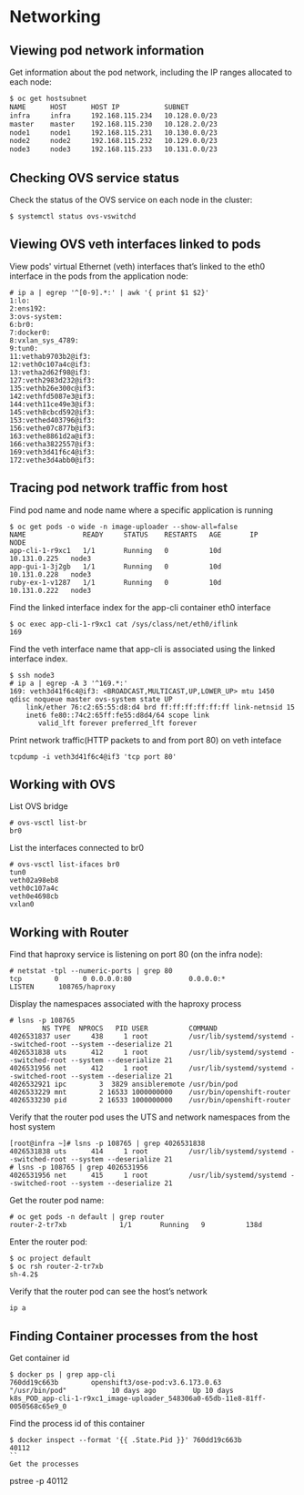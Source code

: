 # Networking

## Viewing pod network information
Get information about the pod network, including the IP ranges allocated to each node:
```bash
$ oc get hostsubnet
NAME      HOST      HOST IP           SUBNET
infra     infra     192.168.115.234   10.128.0.0/23
master    master    192.168.115.230   10.128.2.0/23
node1     node1     192.168.115.231   10.130.0.0/23
node2     node2     192.168.115.232   10.129.0.0/23
node3     node3     192.168.115.233   10.131.0.0/23
```

## Checking OVS service status
Check the status of the OVS service on each node in the cluster:
```
$ systemctl status ovs-vswitchd
```

## Viewing OVS veth interfaces linked to pods
View pods' virtual Ethernet (veth) interfaces that’s linked to the eth0 interface in the pods from the application node:
```
# ip a | egrep '^[0-9].*:' | awk '{ print $1 $2}'
1:lo:
2:ens192:
3:ovs-system:
6:br0:
7:docker0:
8:vxlan_sys_4789:
9:tun0:
11:vethab9703b2@if3:
12:veth0c107a4c@if3:
13:vetha2d62f98@if3:
127:veth2983d232@if3:
135:vethb26e300c@if3:
142:vethfd5087e3@if3:
144:veth11ce49e3@if3:
145:veth8cbcd592@if3:
153:vethed403796@if3:
156:vethe07c877b@if3:
163:vethe8861d2a@if3:
166:vetha3822557@if3:
169:veth3d41f6c4@if3:
172:vethe3d4abb0@if3:
```
## Tracing pod network traffic from host
Find pod name and node name where a specific application is running
```
$ oc get pods -o wide -n image-uploader --show-all=false
NAME              READY     STATUS    RESTARTS   AGE       IP             NODE
app-cli-1-r9xc1   1/1       Running   0          10d       10.131.0.225   node3
app-gui-1-3j2gb   1/1       Running   0          10d       10.131.0.228   node3
ruby-ex-1-v1287   1/1       Running   0          10d       10.131.0.222   node3
```
Find the linked interface index for the app-cli container eth0 interface
```
$ oc exec app-cli-1-r9xc1 cat /sys/class/net/eth0/iflink
169
```
Find the veth interface name that app-cli is associated using the linked interface index.
```
$ ssh node3
# ip a | egrep -A 3 '^169.*:'
169: veth3d41f6c4@if3: <BROADCAST,MULTICAST,UP,LOWER_UP> mtu 1450 qdisc noqueue master ovs-system state UP
    link/ether 76:c2:65:55:d8:d4 brd ff:ff:ff:ff:ff:ff link-netnsid 15
    inet6 fe80::74c2:65ff:fe55:d8d4/64 scope link
       valid_lft forever preferred_lft forever
```
Print network traffic(HTTP packets to and from port 80) on veth inteface
```
tcpdump -i veth3d41f6c4@if3 'tcp port 80'
```

## Working with OVS
List OVS bridge
```
# ovs-vsctl list-br
br0
```
List the interfaces connected to br0
```
# ovs-vsctl list-ifaces br0
tun0
veth02a98eb8
veth0c107a4c
veth0e4698cb
vxlan0
```

## Working with Router
Find that haproxy service is listening on port 80 (on the infra node):
```
# netstat -tpl --numeric-ports | grep 80
tcp        0      0 0.0.0.0:80              0.0.0.0:*               LISTEN      108765/haproxy
```
Display the namespaces associated with the haproxy process 
```
# lsns -p 108765
        NS TYPE  NPROCS   PID USER          COMMAND
4026531837 user     438     1 root          /usr/lib/systemd/systemd --switched-root --system --deserialize 21
4026531838 uts      412     1 root          /usr/lib/systemd/systemd --switched-root --system --deserialize 21
4026531956 net      412     1 root          /usr/lib/systemd/systemd --switched-root --system --deserialize 21
4026532921 ipc        3  3829 ansibleremote /usr/bin/pod
4026533229 mnt        2 16533 1000000000    /usr/bin/openshift-router
4026533230 pid        2 16533 1000000000    /usr/bin/openshift-router

```
Verify that the router pod uses the UTS and network namespaces from the host system
```
[root@infra ~]# lsns -p 108765 | grep 4026531838
4026531838 uts      414     1 root          /usr/lib/systemd/systemd --switched-root --system --deserialize 21
# lsns -p 108765 | grep 4026531956
4026531956 net      415     1 root          /usr/lib/systemd/systemd --switched-root --system --deserialize 21
```
Get the router pod name:
```
# oc get pods -n default | grep router
router-2-tr7xb             1/1       Running   9          138d
```
Enter the router pod:
```
$ oc project default
$ oc rsh router-2-tr7xb 
sh-4.2$
```
Verify that the router pod can see the host’s network
```
ip a
```

## Finding Container processes from the host
Get container id
```
$ docker ps | grep app-cli
760dd19c663b        openshift3/ose-pod:v3.6.173.0.63                                                                                                                   "/usr/bin/pod"           10 days ago         Up 10 days                              k8s_POD_app-cli-1-r9xc1_image-uploader_548306a0-65db-11e8-81ff-0050568c65e9_0
```
Find the process id of this container
```
$ docker inspect --format '{{ .State.Pid }}' 760dd19c663b
40112
``
Get the processes 
```
pstree -p 40112
```
